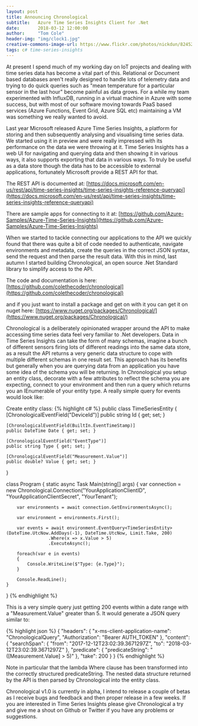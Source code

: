 ```yaml
---
layout: post
title: Announcing Chronological
subtitle:   Azure Time Series Insights Client for .Net
date:       2018-03-12 12:00:00
author:     "Tom Cole"
header-img: "img/clock1.jpg"
creative-commons-image-url: https://www.flickr.com/photos/nickdun/8245237743
tags: c# time-series-insights
---
```


At present I spend much of my working day on IoT projects and dealing with time series data has become a vital part of this. Relational or Document based databases aren't really designed to handle lots of telemetry data and trying to do quick queries such as "mean temperature for a particular sensor in the last hour" become painful as data grows. For a while my team experimented with InfluxDB, running in a virtual machine in Azure with some success, but with most of our software moving towards PaaS based services (Azure Functions, Event Grid, Azure SQL etc) maintaining a VM was something we really wanted to avoid. 

Last year Microsoft released Azure Time Series Insights, a platform for storing and then subsequently analysing and visualising time series data. We started using it in preview and were really impressed with its performance on the data we were throwing at it. Time Series Insights has a web UI for navigating and querying data and then showing it in various ways, it also supports exporting that data in various ways. To truly be useful as a data store though the data has to be accessible to external applications, fortunately Microsoft provide a REST API for that.

The REST API is documented at: 
[https://docs.microsoft.com/en-us/rest/api/time-series-insights/time-series-insights-reference-queryapi](https://docs.microsoft.com/en-us/rest/api/time-series-insights/time-series-insights-reference-queryapi)

There are sample apps for connecting to it at:
[https://github.com/Azure-Samples/Azure-Time-Series-Insights](https://github.com/Azure-Samples/Azure-Time-Series-Insights)

When we started to tackle connecting our applications to the API we quickly found that there was quite a bit of code needed to authenticate, navigate environments and metadata, create the queries in the correct JSON syntax, send the request and then parse the result data. With this in mind, last autumn I started building Chronological, an open source .Net Standard library to simplify access to the API.

The code and documentation is here:
[https://github.com/colethecoder/chronological](https://github.com/colethecoder/chronological)

and if you just want to install a package and get on with it you can get it on nuget here:
[https://www.nuget.org/packages/Chronological/](https://www.nuget.org/packages/Chronological/)

Chronological is a deliberately opinionated wrapper around the API to make accessing time series data feel very familiar to .Net developers. Data in Time Series Insights can take the form of many schemas, imagine a bunch of different sensors firing lots of different readings into the same data store, as a result the API returns a very generic data structure to cope with multiple different schemas in one result set. This approach has its benefits but generally when you are querying data from an application you have some idea of the schema you will be returning. In Chronological you setup an entity class, decorate with a few attributes to reflect the schema you are expecting, connect to your environment and then run a query which returns you an IEnumerable of your entity type. A really simple query for events would look like:

Create entity class:
{% highlight c# %}
public class TimeSeriesEntity
{
    [ChronologicalEventField("DeviceId")]
    public string Id { get; set; }

    [ChronologicalEventField(BuiltIn.EventTimeStamp)]
    public DateTime Date { get; set; }

    [ChronologicalEventField("EventType")]
    public string Type { get; set; }

    [ChronologicalEventField("Measurement.Value")]
    public double? Value { get; set; }
}

class Program
{
    static async Task Main(string[] args)
    {
        var connection = new Chronological.Connection("YourApplicationClientID",
                        "YourApplicationClientSecret", "YourTenant");

        var environments = await connection.GetEnvironmentsAsync();

        var environment = environments.First();

        var events = await environment.EventQuery<TimeSeriesEntity>(DateTime.UtcNow.AddDays(-1), DateTime.UtcNow, Limit.Take, 200)
                    .Where(x => x.Value > 5)
                    .ExecuteAsync();

        foreach(var e in events)
        {
            Console.WriteLine($"Type: {e.Type}");            
        }

        Console.ReadLine();
    }
}
{% endhighlight %}

This is a very simple query just getting 200 events within a date range with a "Measurement.Value" greater than 5. It would generate a JSON query similar to:

{% highlight json %}
{
  "headers": {
    "x-ms-client-application-name": "ChronologicalQuery",
    "Authorization": "Bearer AUTH_TOKEN"
  },
  "content": {
    "searchSpan": {
      "from": "2017-12-12T23:02:39.3671297Z",
      "to": "2018-03-12T23:02:39.3671297Z"
    },
    "predicate": {
      "predicateString": "([Measurement.Value] > 5)"
    },
    "take": 200
  }
}
{% endhighlight %}

Note in particular that the lambda Where clause has been transformed into the correctly structured predicateString. The nested data structure returned by the API is then parsed by Chronological into the entity class.

Chronological v1.0 is currently in alpha, I intend to release a couple of betas as I receive bugs and feedback and then proper release in a few weeks. If you are interested in Time Series Insights please give Chronological a try and give me a shout on Github or Twitter if you have any problems or suggestions.
